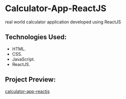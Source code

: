 # Calculator-App-ReactJS

real world calculator application developed using ReactJS

## Technologies Used:

* HTML.
* CSS.
* JavaScript.
* ReactJS.

## Project Preview:

[calculator-app-reactjs](https://ali-tahir4024.github.io/calculator-app-in-react/)

